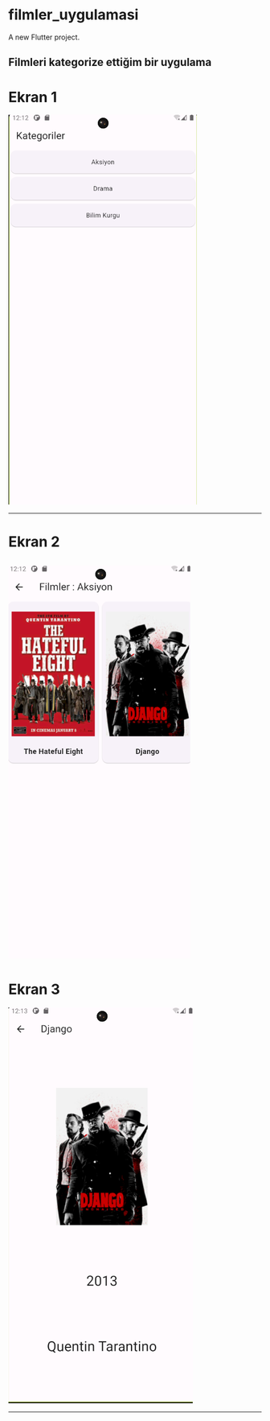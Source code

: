 # filmler_uygulamasi

A new Flutter project.

Filmleri kategorize ettiğim bir uygulama
------------------------------------------------------------------------------------------------------------
 # Ekran 1
![Ekran 1](/resimler/ekran1.png)

------------------------------------------------------------------------------------------------------------
 # Ekran 2

![Ekran 2](/resimler/ekran2.png)
------------------------------------------------------------------------------------------------------------
 # Ekran 3
![Ekran 3](/resimler/ekran3.png)

------------------------------------------------------------------------------------------------------------